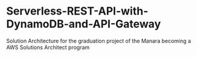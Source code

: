# Serverless-REST-API-with-DynamoDB-and-API-Gateway
Solution Architecture for the graduation project of the Manara becoming a AWS Solutions Architect program
